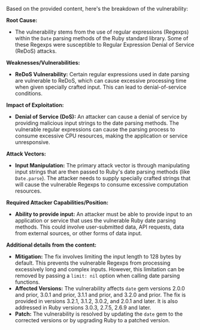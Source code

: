 Based on the provided content, here's the breakdown of the vulnerability:

**Root Cause:**

- The vulnerability stems from the use of regular expressions (Regexps) within the `Date` parsing methods of the Ruby standard library. Some of these Regexps were susceptible to Regular Expression Denial of Service (ReDoS) attacks.

**Weaknesses/Vulnerabilities:**

- **ReDoS Vulnerability:** Certain regular expressions used in date parsing are vulnerable to ReDoS, which can cause excessive processing time when given specially crafted input. This can lead to denial-of-service conditions.

**Impact of Exploitation:**

- **Denial of Service (DoS):** An attacker can cause a denial of service by providing malicious input strings to the date parsing methods. The vulnerable regular expressions can cause the parsing process to consume excessive CPU resources, making the application or service unresponsive.

**Attack Vectors:**

- **Input Manipulation:** The primary attack vector is through manipulating input strings that are then passed to Ruby's date parsing methods (like `Date.parse`). The attacker needs to supply specially crafted strings that will cause the vulnerable Regexps to consume excessive computation resources.

**Required Attacker Capabilities/Position:**

- **Ability to provide input:** An attacker must be able to provide input to an application or service that uses the vulnerable Ruby date parsing methods. This could involve user-submitted data, API requests, data from external sources, or other forms of data input.

**Additional details from the content:**

- **Mitigation:** The fix involves limiting the input length to 128 bytes by default. This prevents the vulnerable Regexps from processing excessively long and complex inputs. However, this limitation can be removed by passing a `limit: nil` option when calling date parsing functions.
- **Affected Versions:** The vulnerability affects `date` gem versions 2.0.0 and prior, 3.0.1 and prior, 3.1.1 and prior, and 3.2.0 and prior. The fix is provided in versions 3.2.1, 3.1.2, 3.0.2, and 2.0.1 and later. It is also addressed in Ruby versions 3.0.3, 2.7.5, 2.6.9 and later.
- **Patch:** The vulnerability is resolved by updating the `date` gem to the corrected versions or by upgrading Ruby to a patched version.